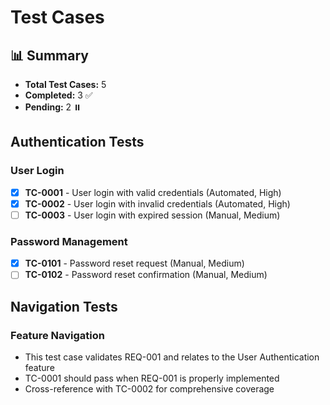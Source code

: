 # Test Cases

## 📊 Summary
- **Total Test Cases:** 5
- **Completed:** 3 ✅
- **Pending:** 2 ⏸️

## Authentication Tests

### User Login
- [x] **TC-0001** - User login with valid credentials (Automated, High)
- [x] **TC-0002** - User login with invalid credentials (Automated, High)
- [ ] **TC-0003** - User login with expired session (Manual, Medium)

### Password Management
- [x] **TC-0101** - Password reset request (Manual, Medium)
- [ ] **TC-0102** - Password reset confirmation (Manual, Medium)

## Navigation Tests

### Feature Navigation
- This test case validates REQ-001 and relates to the User Authentication feature
- TC-0001 should pass when REQ-001 is properly implemented
- Cross-reference with TC-0002 for comprehensive coverage
